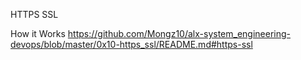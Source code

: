 HTTPS SSL


How it Works
https://github.com/Mongz10/alx-system_engineering-devops/blob/master/0x10-https_ssl/README.md#https-ssl
